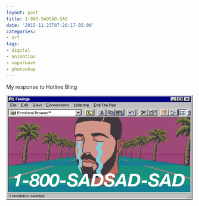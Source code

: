 ```yaml
---
layout: post
title: 1-800-SADSAD-SAD
date: '2015-11-23T07:20:17-05:00'
categories:
- art
tags:
- digital
- animation
- vaporwave
- photoshop
---
```


My response to Hotline Bling

 ![](/tumblr_files/tumblr_ny9oxtR3BI1r8gweso1_500.gif)  
